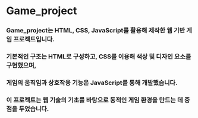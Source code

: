 # Game_project
### Game_project는 HTML, CSS, JavaScript를 활용해 제작한 웹 기반 게임 프로젝트입니다.
### 기본적인 구조는 HTML로 구성하고, CSS를 이용해 색상 및 디자인 요소를 구현했으며,
### 게임의 움직임과 상호작용 기능은 JavaScript를 통해 개발했습니다.
### 이 프로젝트는 웹 기술의 기초를 바탕으로 동적인 게임 환경을 만드는 데 중점을 두었습니다.
